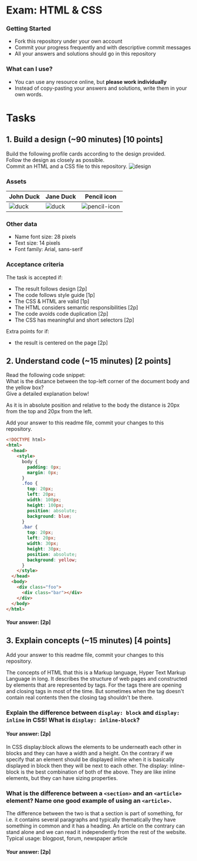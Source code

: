 # Exam: HTML & CSS

### Getting Started
 - Fork this repository under your own account
 - Commit your progress frequently and with descriptive commit messages
 - All your answers and solutions should go in this repository

### What can I use?
 - You can use any resource online, but **please work individually**
 - Instead of copy-pasting your answers and solutions, write them in your own words.


# Tasks

## 1. Build a design (~90 minutes) [10 points]
Build the following profile cards according to the design provided.   
Follow the design as closely as possible.   
Commit an HTML and a CSS file to this repository.
![design](exercise-1.png)

### Assets
John Duck | Jane Duck | Pencil icon
--------- | --------- | -----------
![duck](duck.jpg) | ![duck](duck2.jpg) | ![pencil-icon](edit-icon.png)   

### Other data
  - Name font size: 28 pixels
  - Text size: 14 pixels
  - Font family: Arial, sans-serif

### Acceptance criteria
The task is accepted if:
  - The result follows design [2p]
  - The code follows style guide [1p]
  - The CSS & HTML are valid [1p]
  - The HTML considers semantic responsibilities [2p]
  - The code avoids code duplication [2p]
  - The CSS has meaningful and short selectors [2p]

Extra points for if:
  - the result is centered on the page [2p]


## 2. Understand code (~15 minutes) [2 points]
Read the following code snippet:   
What is the distance between the top-left corner of the document body and the yellow box?   
Give a detailed explanation below!  

As it is in absolute position and relative to the body the distance is 20px from the top and 20px from the left.

Add your answer to this readme file, commit your changes to this repository.
```HTML
<!DOCTYPE html>
<html>
  <head>
    <style>
      body {
        padding: 0px;
        margin: 0px;
      }
      .foo {
        top: 20px;
        left: 20px;
        width: 100px;
        height: 100px;
        position: absolute;
        background: blue;
      }
      .bar {
        top: 20px;
        left: 20px;
        width: 30px;
        height: 30px;
        position: absolute;
        background: yellow;
      }
    </style>
  </head>
  <body>
    <div class="foo">
      <div class="bar"></div>
    </div>
  </body>
</html>
```
#### Your answer: [2p]


## 3. Explain concepts (~15 minutes) [4 points]
Add your answer to this readme file, commit your changes to this repository.

The concepts of HTML that this is a Markup language, Hyper Text Markup Language in long. It describes the structure of web pages and constructed by elements that are represented by tags.
For the tags there are opening and closing tags in most of the time. But sometimes when the tag doesn't contain real contents then the closing tag shouldn't be there.


### Explain the difference between `display: block` and `display: inline` in CSS! What is `display: inline-block`?
#### Your answer: [2p]
In CSS display:block allows the elements to be underneath each other in blocks and they can have a width and a height. On the contrary if we specify that an element should be displayed inline when it is basically displayed in block then they will be next to each other.
The display: inline-block is the best combination of both of the above. They are like inline elements, but they can have sizing properties.

### What is the difference between a `<section>` and an `<article>` element? Name one good example of using an `<article>`.
The difference between the two is that a section is part of something, for i.e. it contains several paragraphs and typically thematically they have something in common and it has a heading. An article on the contrary can stand alone and we can read it independently from the rest of the website.
Typical usage: blogpost, forum, newspaper article
#### Your answer: [2p]
